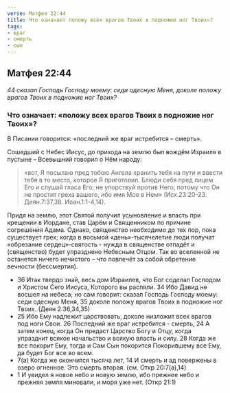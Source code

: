 ```yaml
---
verse: Матфея 22:44
title: Что означает положу всех врагов Твоих в подножие ног Твоих»?
tags: 
- враг
- смерть
- сын
---
```


## Матфея 22:44

*44 сказал Господь Господу моему: седи одесную Меня, доколе положу врагов Твоих в подножие ног Твоих?*

### Что означает: «положу всех врагов Твоих в подножие ног Твоих»?

В Писании говорится: «последний же враг истребится – смерть».

Сошедший с Небес Иисус, до прихода на землю был вождём Израиля в пустыне – Всевышний говорил о Нём народу: 

>«вот, Я посылаю пред тобою Ангела хранить тебя на пути и ввести тебя в то место, которое Я приготовил. Блюди себя пред лицем Его и слушай гласа Его; не упорствуй против Него, потому что Он не простит греха вашего, ибо имя Мое в Нем» (Исх.23:20-23. Деян.7:37,38. Иоан.1:1-4,14).

Придя на землю, этот Святой получил усыновление и власть при крещении в Иордане, став Царём и Священником по причине согрешения Адама. Однако, священство необходимо до тех пор, пока существует грех; когда в восьмой «день»-тысячелетие люди получат «обрезание сердец»-святость - нужда в священстве отпадёт и (священство) будет упразднено Небесным Отцом. Так во вселенной не останется ничего нечистого – что повлечёт за собой обретение вечности (бессмертия). 

- 36 Итак твердо знай, весь дом Израилев, что Бог соделал Господом и Христом Сего Иисуса, Которого вы распяли. 34 Ибо Давид не восшел на небеса; но сам говорит: сказал Господь Господу моему: седи одесную Меня, 35 доколе положу врагов Твоих в подножие ног Твоих. (Деян 2:36,34,35)
- 25 Ибо Ему надлежит царствовать, доколе низложит всех врагов под ноги Свои. 26 Последний же враг истребится - смерть, 24 А затем конец, когда Он предаст Царство Богу и Отцу, когда упразднит всякое начальство и всякую власть и силу. 28 Когда же все покорит Ему, тогда и Сам Сын покорится Покорившему все Ему, да будет Бог все во всем. 
- 7(а) Когда же окончится тысяча лет, 14 И смерть и ад повержены в озеро огненное. Это смерть вторая. (см. Откр 20:7(а),14)
- 1 И увидел я новое небо и новую землю, ибо прежнее небо и прежняя земля миновали, и моря уже нет. (Откр 21:1)